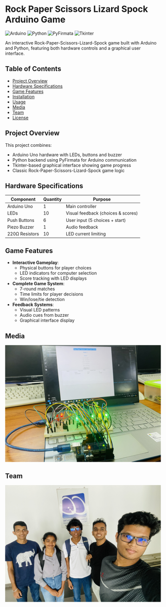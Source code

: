 # Rock Paper Scissors Lizard Spock Arduino Game

![Arduino](https://img.shields.io/badge/Platform-Arduino_Uno-blue)
![Python](https://img.shields.io/badge/Language-Python-yellow)
![PyFirmata](https://img.shields.io/badge/Library-PyFirmata-green)
![Tkinter](https://img.shields.io/badge/GUI-Tkinter-orange)

An interactive Rock-Paper-Scissors-Lizard-Spock game built with Arduino and Python, featuring both hardware controls and a graphical user interface.

## Table of Contents
- [Project Overview](#project-overview)
- [Hardware Specifications](#hardware-specifications)
- [Game Features](#game-features)
- [Installation](#installation)
- [Usage](#usage)
- [Media](#media)
- [Team](#team)
- [License](#license)

## Project Overview
This project combines:
- Arduino Uno hardware with LEDs, buttons and buzzer
- Python backend using PyFirmata for Arduino communication
- Tkinter-based graphical interface showing game progress
- Classic Rock-Paper-Scissors-Lizard-Spock game logic

## Hardware Specifications
| Component | Quantity | Purpose |
|-----------|----------|---------|
| Arduino Uno | 1 | Main controller |
| LEDs | 10 | Visual feedback (choices & scores) |
| Push Buttons | 6 | User input (5 choices + start) |
| Piezo Buzzer | 1 | Audio feedback |
| 220Ω Resistors | 10 | LED current limiting |

## Game Features
- **Interactive Gameplay**:
  - Physical buttons for player choices
  - LED indicators for computer selection
  - Score tracking with LED displays
- **Complete Game System**:
  - 7-round matches
  - Time limits for player decisions
  - Win/lose/tie detection
- **Feedback Systems**:
  - Visual LED patterns
  - Audio cues from buzzer
  - Graphical interface display


## Media
![Game Setup](https://github.com/Shihara1020/Arduino_Game/blob/b4d78223b427fe9be2dd2064bb377c337a5e7352/Photos/Arduni_game.jpg)

## Team
![Game Setup](https://github.com/Shihara1020/Arduino_Game/blob/210b20364410f116fcb1d1953130618982ceac12/Photos/Our%20team.jpg)
